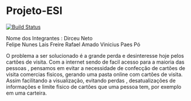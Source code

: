 # Projeto-ESI

[![Build Status](https://travis-ci.org/ViniciusPaespo/Projeto-ESI.svg?branch=master)](https://travis-ci.org/ViniciusPaespo/Projeto-ESI)




Nome dos Integrantes :
  Dirceu Neto<br>
  Felipe Nunes
  Lais Freire
  Rafael Amado
  Vinicius Paes Pó
    
  O problema a ser solucionado é a grande perda e desinteresse hoje pelos cartões de visita.
  Com a internet sendo de facil acesso para a maioria das pessoas , pensamos em evitar a necessidade de confecção de cartões de visita comercias fisicos, gerando uma pasta online com cartões de visita. Assim facilitando a visualização, evitando perdas , desatualizações de informações e limite fisico de cartões que uma pessoa tem, por exemplo em uma carteira.
